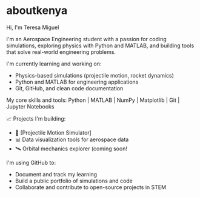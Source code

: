 # aboutkenya

 Hi, I'm Teresa Miguel

I'm an Aerospace Engineering student with a passion for coding simulations, exploring physics with Python and MATLAB, and building tools that solve real-world engineering problems.


 I'm currently learning and working on:
- Physics-based simulations (projectile motion, rocket dynamics)
- Python and MATLAB for engineering applications
- Git, GitHub, and clean code documentation

My core skills and tools:
Python | MATLAB | NumPy | Matplotlib | Git | Jupyter Notebooks

📈 Projects I'm building:
- 🚀 [Projectile Motion Simulator]
- 📊 Data visualization tools for aerospace data
- 🛰️ Orbital mechanics explorer (coming soon!

 I'm using GitHub to:
- Document and track my learning
- Build a public portfolio of simulations and code
- Collaborate and contribute to open-source projects in STEM
